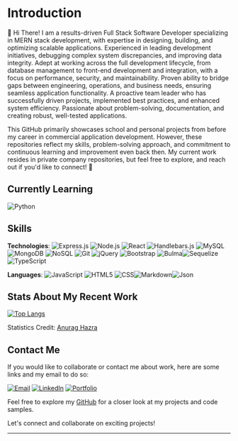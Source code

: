 # Introduction

👋 Hi There! I am a results-driven Full Stack Software Developer specializing in MERN stack development, with expertise in designing, building, and optimizing scalable applications. Experienced in leading development initiatives, debugging complex system discrepancies, and improving data integrity. Adept at working across the full development lifecycle, from database management to front-end development and integration, with a focus on performance, security, and maintainability. Proven ability to bridge gaps between engineering, operations, and business needs, ensuring seamless application functionality. A proactive team leader who has successfully driven projects, implemented best practices, and enhanced system efficiency. Passionate about problem-solving, documentation, and creating robust, well-tested applications.

This GitHub primarily showcases school and personal projects from before my career in commercial application development. However, these repositories reflect my skills, problem-solving approach, and commitment to continuous learning and improvement even back then. My current work resides in private company repositories, but feel free to explore, and reach out if you'd like to connect! 🚀


## Currently Learning
![Python](https://img.shields.io/badge/Python-blue?style=flat&logo=python) 

## Skills

**Technologies**: ![Express.js](https://img.shields.io/badge/Express.js-black?style=flat&logo=express) ![Node.js](https://img.shields.io/badge/Node.js-green?style=flat&logo=node.js) ![React](https://img.shields.io/badge/React-blue?style=flat&logo=react) ![Handlebars.js](https://img.shields.io/badge/Handlebars.js-orange?style=flat&logo=handlebars.js) ![MySQL](https://img.shields.io/badge/MySQL-blue?style=flat&logo=mysql) ![MongoDB](https://img.shields.io/badge/MongoDB-green?style=flat&logo=mongodb) ![NoSQL](https://img.shields.io/badge/NoSQL-yellow?style=flat&logo=nosql) ![Git](https://img.shields.io/badge/Git-black?style=flat&logo=git) ![jQuery](https://img.shields.io/badge/jQuery-blue?style=flat&logo=jquery) ![Bootstrap](https://img.shields.io/badge/Bootstrap-purple?style=flat&logo=bootstrap) ![Bulma](https://img.shields.io/badge/Bulma-blue?style=flat&logo=bulma)![Sequelize](https://img.shields.io/badge/Sequelize-52B0E7?style=flat&logo=Sequelize&logoColor=white)![TypeScript](https://img.shields.io/badge/TypeScript-blue?style=flat&logo=typescript)  


**Languages**: ![JavaScript](https://img.shields.io/badge/JavaScript-yellow?style=flat&logo=javascript) ![HTML5](https://img.shields.io/badge/HTML5-orange?style=flat&logo=html5) ![CSS](https://img.shields.io/badge/CSS-blue?style=flat&logo=css3)![Markdown](https://img.shields.io/badge/Markdown-000000?style=flat&logo=markdown&logoColor=white)![Json](https://img.shields.io/badge/json-5E5C5C?style=flat&logo=json&logoColor=white)

## Stats About My Recent Work
<!-- github statistics with icons -->
<!--![My GitHub stats](https://github-readme-stats.vercel.app/api?username=msaylorphila&show_icons=true&icon_color=FDF58D&bg_color=30,F7C749,FA7F60,DF5A77,5F2A67&title_color=fff&text_color=fff&hide_border=true&custom_title=My+Recent+Stats&hide=contribs) -->

<!-- github statistics with top languages -->
[![Top Langs](https://github-readme-stats.vercel.app/api/top-langs/?username=msaylorphila&layout=compact&langs_count=8&bg_color=30,e96443,904e95&title_color=fff&text_color=fff&hide_border=true)](https://github.com/msaylor-phila/github-readme-stats)
<br>

Statistics Credit: <a href='https://github.com/anuraghazra/github-readme-stats'>Anurag Hazra</a>
## Contact Me 

If you would like to collaborate or contact me about work, here are some links and my email to do so:

[![Email](https://img.shields.io/badge/Email-red?style=flat&logo=gmail)](mailto:saylor.margaret@gmail.com)
[![LinkedIn](https://img.shields.io/badge/LinkedIn-blue?style=flat&logo=linkedin)](https://www.linkedin.com/in/margaret-saylor/)
[![Portfolio](https://img.shields.io/badge/Portfolio-green?style=flat&logo=github)](https://msaylorphila.github.io/portfolioreact/)

Feel free to explore my [GitHub](https://github.com/msaylorphila) for a closer look at my projects and code samples.

Let's connect and collaborate on exciting projects!



---
<!--
**msaylorphila/msaylorphila** is a ✨ _special_ ✨ repository because its `README.md` (this file) appears on your GitHub profile.

Here are some ideas to get you started:

- 🔭 I’m currently working on ...
- 🌱 I’m currently learning ...
- 👯 I’m looking to collaborate on ...
- 🤔 I’m looking for help with ...
- 💬 Ask me about ...
- 📫 How to reach me: ...
- 😄 Pronouns: ...
- ⚡ Fun fact: ...
-->
